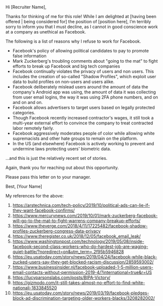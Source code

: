 Hi [Recruiter Name],

Thanks for thinking of me for this role!
While I am delighted at [having been offered | being considered for] the position of [position here], I’m terribly sorry to inform you that I must decline, as I cannot in good conscience work at a company as unethical as Facebook.

The following is a list of reasons why I refuse to work for Facebook.

- Facebook's policy of allowing political candidates to pay to promote false information
- Mark Zuckerberg's troubling comments about "going to the mat" to fight efforts to break up Facebook and big tech companies
- Facebook continually violates the privacy of users and non users. This includes the creation of so-called "Shadow Profiles", which exploit user data to build profiles on non-users and users alike.
- Facebook deliberately mislead users around the amount of data the company's Android app was using, the amount of data it was collecting from user email logins, the way it was using 2FA phone numbers, and on and on and on.
- Facebook allows advertisers to target users based on legally protected categories.
- Though Facebook recently increased contractor's wages, it still took a multi-year external effort to convince the company to treat contracted labor remotely fairly.
- Facebook aggressively moderates people of color while allowing white supremacists and other hate groups to remain on the platform.
- In the US (and elsewhere) Facebook is actively working to prevent and undermine laws protecting users' biometric data.

...and this is just the relatively recent set of stories.

Again, thank you for reaching out about this opportunity.

Please pass this letter on to your manager.

Best,
[Your Name]

My references for the above:
1. https://arstechnica.com/tech-policy/2019/10/political-ads-can-lie-if-they-want-facebook-confirms/
2. https://www.mercurynews.com/2019/10/01/mark-zuckerberg-facebook-will-go-to-the-mat-to-fight-warrens-company-breakup-efforts/
3. https://www.theverge.com/2018/4/11/17225482/facebook-shadow-profiles-zuckerberg-congress-data-privacy
4. https://www.theregister.co.uk/2018/12/05/facebook_email_leak/
5. https://www.washingtonpost.com/technology/2019/05/08/inside-facebook-second-class-workers-who-do-hardest-job-are-waging-quiet-battle/?noredirect=on&utm_term=.2f95b5946828
6. https://eu.usatoday.com/story/news/2019/04/24/facebook-while-black-zucked-users-say-they-get-blocked-racism-discussion/2859593002/
7. https://www.businessinsider.nl/facebook-uploaded-1-5-million-users-email-contacts-without-permission-2019-4/?international=true&r=US
8. https://lucyparsonslabs.com/posts/BIPA-Victory/
9. https://gizmodo.com/it-still-takes-almost-no-effort-to-find-white-nationali-1833845520
10. https://eu.usatoday.com/story/news/2019/03/19/facebook-pledges-block-ad-discrimination-targeting-older-workers-blacks/3208282002/
